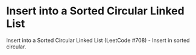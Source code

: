 # Insert into a Sorted Circular Linked List

Insert into a Sorted Circular Linked List (LeetCode #708) - Insert in sorted circular.
